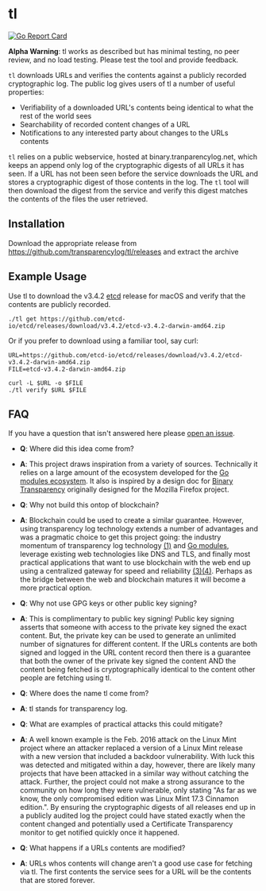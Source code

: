 # tl

[![Go Report Card](https://goreportcard.com/badge/github.com/transparencylog/tl)](https://goreportcard.com/report/github.com/transparencylog/tl)

**Alpha Warning**: tl works as described but has minimal testing, no peer review, and no load testing. Please test the tool and provide feedback.

`tl` downloads URLs and verifies the contents against a publicly recorded cryptographic log. The public log gives users of tl a number of useful properties:

- Verifiability of a downloaded URL's contents being identical to what the rest of the world sees
- Searchability of recorded content changes of a URL
- Notifications to any interested party about changes to the URLs contents

`tl` relies on a public webservice, hosted at binary.tranparencylog.net, which keeps an append only log of the cryptographic digests of all URLs it has seen. If a URL has not been seen before the service downloads the URL and stores a cryptographic digest of those contents in the log. The `tl` tool will then download the digest from the service and verify this digest matches the contents of the files the user retrieved.

## Installation

Download the appropriate release from https://github.com/transparencylog/tl/releases and extract the archive

## Example Usage

Use tl to download the v3.4.2 [etcd](https://etcd.io) release for macOS and verify that the contents are publicly recorded.

```
./tl get https://github.com/etcd-io/etcd/releases/download/v3.4.2/etcd-v3.4.2-darwin-amd64.zip
```

Or if you prefer to download using a familiar tool, say curl:

```
URL=https://github.com/etcd-io/etcd/releases/download/v3.4.2/etcd-v3.4.2-darwin-amd64.zip
FILE=etcd-v3.4.2-darwin-amd64.zip 

curl -L $URL -o $FILE
./tl verify $URL $FILE
```

## FAQ

If you have a question that isn't answered here please [open an issue](https://github.com/transparencylog/tl/issues/new). 

- **Q**: Where did this idea come from?
- **A**: This project draws inspiration from a variety of sources. Technically it relies on a large amount of the ecosystem developed for the [Go modules ecosystem](https://proxy.golang.org). It also is inspired by a design doc for [Binary Transparency](https://wiki.mozilla.org/Security/Binary_Transparency) originally designed for the Mozilla Firefox project. 

- **Q**: Why not build this ontop of blockchain?
- **A**: Blockchain could be used to create a similar guarantee. However, using transparency log technology extends a number of advantages and was a pragmatic choice to get this project going: the industry momentum of transparency log technology [(1)](https://ct.cloudflare.com/about) and [Go modules](https://proxy.golang.org), leverage existing web technologies like DNS and TLS, and finally most practical applications that want to use blockchain with the web end up using a centralized gateway for speed and reliability [(3)](https://blog.cloudflare.com/cloudflare-ethereum-gateway/)[(4)](https://infura.io/docs/ethereum/json-rpc/eth_blockNumber). Perhaps as the bridge between the web and blockchain matures it will become a more practical option.

- **Q**: Why not use GPG keys or other public key signing?
- **A**: This is complimentary to public key signing! Public key signing asserts that someone with access to the private key signed the exact content. But, the private key can be used to generate an unlimited number of signatures for different content. If the URLs contents are both signed and logged in the URL content record then there is a guarantee that both the owner of the private key signed the content AND the content being fetched is cryptographically identical to the content other people are fetching using tl.

- **Q**: Where does the name tl come from?
- **A**: tl stands for transparency log.

- **Q**: What are examples of practical attacks this could mitigate?
- **A**: A well known example is the Feb. 2016 attack on the Linux Mint project where an attacker replaced a version of a Linux Mint release with a new version that included a backdoor vulnerability. With luck this was detected and mitigated within a day, however, there are likely many projects that have been attacked in a similar way without catching the attack. Further, the project could not make a strong assurance to the community on how long they were vulnerable, only stating "As far as we know, the only compromised edition was Linux Mint 17.3 Cinnamon edition.". By ensuring the cryptographic digests of all releases end up in a publicly audited log the project could have stated exactly when the content changed and potentially used a Certificate Transparency monitor to get notified quickly once it happened.

- **Q**: What happens if a URLs contents are modified?
- **A**: URLs whos contents will change aren't a good use case for fetching via tl. The first contents the service sees for a URL will be the contents that are stored forever.
